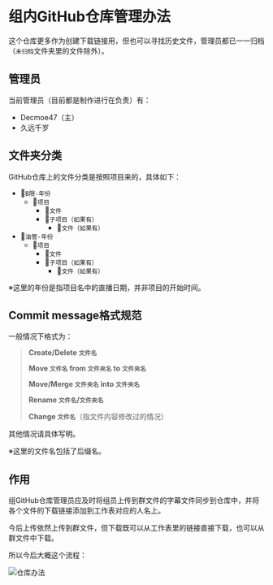 # 组内GitHub仓库管理办法

这个仓库更多作为创建下载链接用，但也可以寻找历史文件，管理员都已一一归档（`未归档`文件夹里的文件除外）。

## 管理员

当前管理员（目前都是制作进行在负责）有：

- Decmoe47（主）
- 久远千岁


## 文件夹分类

GitHub仓库上的文件分类是按照项目来的，具体如下：

- 📂`B限-年份`
  - 📁`项目`
    - 📃`文件`
    - 📂`子项目（如果有）`
      - 📃`文件（如果有）`
- 📂`油管-年份`
  - 📁`项目`
    - 📃`文件`
    - 📂`子项目（如果有）`
      - 📃`文件（如果有）`



※这里的年份是指项目名中的直播日期，并非项目的开始时间。

## Commit message格式规范

一般情况下格式为：

> **Create/Delete `文件名`**
>
> **Move `文件名` from `文件夹名` to `文件夹名`**
>
> **Move/Merge `文件夹名` into `文件夹名`**
>
> **Rename `文件名`/`文件夹名`**
>
> **Change `文件名`**（指文件内容修改过的情况）

其他情况请具体写明。



※这里的文件名包括了后缀名。

## 作用

组GitHub仓库管理员应及时将组员上传到群文件的字幕文件同步到仓库中，并将各个文件的下载链接添加到工作表对应的人名上。

今后上传依然上传到群文件，但下载既可以从工作表里的链接直接下载，也可以从群文件中下载。

所以今后大概这个流程：

![仓库办法](https://wodepicbed.oss-cn-hangzhou.aliyuncs.com/picgo/2020/仓库办法.png)